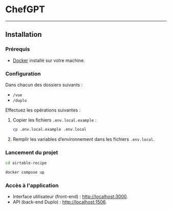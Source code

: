 # ChefGPT

---

## Installation

### Prérequis

- [Docker](https://www.docker.com/) installé sur votre machine.

### Configuration

Dans chacun des dossiers suivants :

- `/vue`
- `/duplo`

Effectuez les opérations suivantes :

1. Copier les fichiers `.env.local.example` :

   ```bash
   cp .env.local.example .env.local
   ```

2. Remplir les variables d’environnement dans les fichiers ```.env.local```.

### Lancement du projet

```bash
cd airtable-recipe

docker compose up
```

### Accès à l'application

- Interface utilisateur (front-end) : <http://localhost:3000>.
- API (back-end Duplo) : <http://localhost:1506>.
